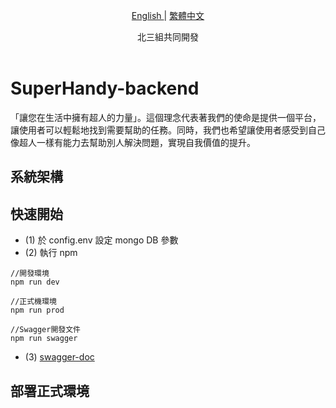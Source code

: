 <p align="center">
  <a href="./README.md"> English </a> | <a href="./README.zh-TW.md"> 繁體中文
  </a>
</p>
  
<p align="center">
  北三組共同開發<br></a>
<br>

</p>

# SuperHandy-backend

「讓您在生活中擁有超人的力量」。這個理念代表著我們的使命是提供一個平台，讓使用者可以輕鬆地找到需要幫助的任務。同時，我們也希望讓使用者感受到自己像超人一樣有能力去幫助別人解決問題，實現自我價值的提升。  

## 系統架構


## 快速開始
- (1) 於 config.env 設定 mongo DB 參數
- (2) 執行 npm 
```
//開發環境
npm run dev

//正式機環境
npm run prod

//Swagger開發文件
npm run swagger

```
- (3) [swagger-doc](http://localhost:3000/api-doc/)

## 部署正式環境

